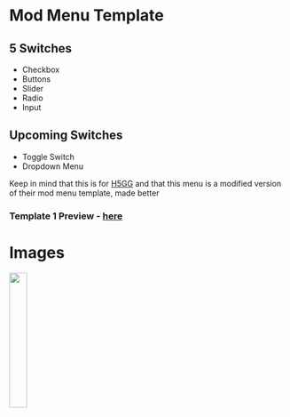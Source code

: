 # Mod Menu Template
## 5 Switches
- Checkbox
- Buttons
- Slider
- Radio
- Input
## Upcoming Switches
- Toggle Switch
- Dropdown Menu

Keep in mind that this is for <a href="https://github.com/H5GG/H5GG">H5GG</a> and that this menu is a modified version of their mod menu template, made better

### Template 1 Preview - <a href="https://yeetthisdude.glitch.me/mods/template.html">here</a>

# Images
<img src="https://cdn.discordapp.com/attachments/672411311770042378/1010508637384474674/IMG_7919.png" style="width:25%">
